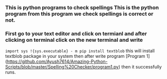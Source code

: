 ### This is python programs to check spellings This is the python program from this program we check spellings is correct or not. 

### First go to your text editor and click on termianl and after clicking on terminal click on the new terminal and write 
`import sys
!{sys.executable} - m pip install textblob` this will install textblob package in your system then after write program [Program 1] (https://github.com/Ayush7614/Amazing-Python-Scripts/blob/master/Spelling%20Checker/program1.py) then it successfully runs.

